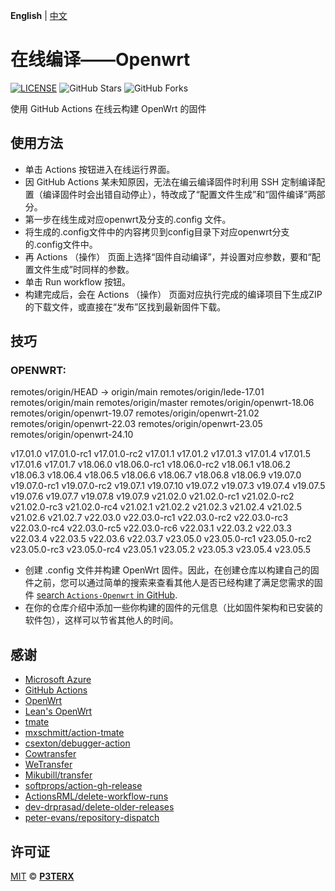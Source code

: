 **English** | [中文](https://p3terx.com/archives/build-openwrt-with-github-actions.html)

# 在线编译——Openwrt

[![LICENSE](https://img.shields.io/github/license/mashape/apistatus.svg?style=flat-square&label=LICENSE)](https://github.com/P3TERX/Actions-OpenWrt/blob/master/LICENSE)
![GitHub Stars](https://img.shields.io/github/stars/P3TERX/Actions-OpenWrt.svg?style=flat-square&label=Stars&logo=github)
![GitHub Forks](https://img.shields.io/github/forks/P3TERX/Actions-OpenWrt.svg?style=flat-square&label=Forks&logo=github)

使用 GitHub Actions 在线云构建 OpenWrt 的固件 

## 使用方法

- 单击 Actions 按钮进入在线运行界面。
- 因 GitHub Actions 某未知原因，无法在编云编译固件时利用 SSH 定制编译配置（编译固件时会出错自动停止），特改成了“配置文件生成”和“固件编译”两部分。
- 第一步在线生成对应openwrt及分支的.config 文件。
- 将生成的.config文件中的内容拷贝到config目录下对应openwrt分支的.config文件中。
- 再 Actions （操作） 页面上选择“固件自动编译”，并设置对应参数，要和“配置文件生成”时同样的参数。
- 单击 Run workflow 按钮。
- 构建完成后，会在 Actions （操作） 页面对应执行完成的编译项目下生成ZIP的下载文件，或直接在“发布”区找到最新固件下载。

## 技巧 
### OPENWRT:
remotes/origin/HEAD -> origin/main
remotes/origin/lede-17.01
remotes/origin/main
remotes/origin/master
remotes/origin/openwrt-18.06
remotes/origin/openwrt-19.07
remotes/origin/openwrt-21.02
remotes/origin/openwrt-22.03
remotes/origin/openwrt-23.05
remotes/origin/openwrt-24.10

v17.01.0   v17.01.0-rc1   v17.01.0-rc2   v17.01.1       v17.01.2       v17.01.3   v17.01.4       v17.01.5       v17.01.6   v17.01.7
v18.06.0   v18.06.0-rc1   v18.06.0-rc2   v18.06.1       v18.06.2       v18.06.3   v18.06.4       v18.06.5       v18.06.6   v18.06.7
v18.06.8   v18.06.9       v19.07.0       v19.07.0-rc1   v19.07.0-rc2   v19.07.1   v19.07.10      v19.07.2       v19.07.3   v19.07.4
v19.07.5   v19.07.6       v19.07.7       v19.07.8       v19.07.9       v21.02.0   v21.02.0-rc1   v21.02.0-rc2   v21.02.0-rc3
v21.02.0-rc4   v21.02.1   v21.02.2       v21.02.3       v21.02.4       v21.02.5   v21.02.6       v21.02.7       v22.03.0
v22.03.0-rc1   v22.03.0-rc2   v22.03.0-rc3   v22.03.0-rc4   v22.03.0-rc5   v22.03.0-rc6   v22.03.1   v22.03.2   v22.03.3   v22.03.4
v22.03.5       v22.03.6       v22.03.7       v23.05.0       v23.05.0-rc1   v23.05.0-rc2   v23.05.0-rc3          v23.05.0-rc4
v23.05.1       v23.05.2       v23.05.3       v23.05.4       v23.05.5

- 创建 .config 文件并构建 OpenWrt 固件。因此，在创建仓库以构建自己的固件之前，您可以通过简单的搜索来查看其他人是否已经构建了满足您需求的固件 [search `Actions-Openwrt` in GitHub](https://github.com/search?q=Actions-openwrt).
- 在你的仓库介绍中添加一些你构建的固件的元信息（比如固件架构和已安装的软件包），这样可以节省其他人的时间。

## 感谢

- [Microsoft Azure](https://azure.microsoft.com)
- [GitHub Actions](https://github.com/features/actions)
- [OpenWrt](https://github.com/openwrt/openwrt)
- [Lean's OpenWrt](https://github.com/coolsnowwolf/lede)
- [tmate](https://github.com/tmate-io/tmate)
- [mxschmitt/action-tmate](https://github.com/mxschmitt/action-tmate)
- [csexton/debugger-action](https://github.com/csexton/debugger-action)
- [Cowtransfer](https://cowtransfer.com)
- [WeTransfer](https://wetransfer.com/)
- [Mikubill/transfer](https://github.com/Mikubill/transfer)
- [softprops/action-gh-release](https://github.com/softprops/action-gh-release)
- [ActionsRML/delete-workflow-runs](https://github.com/ActionsRML/delete-workflow-runs)
- [dev-drprasad/delete-older-releases](https://github.com/dev-drprasad/delete-older-releases)
- [peter-evans/repository-dispatch](https://github.com/peter-evans/repository-dispatch)

## 许可证 

[MIT](https://github.com/P3TERX/Actions-OpenWrt/blob/main/LICENSE) © [**P3TERX**](https://p3terx.com)
